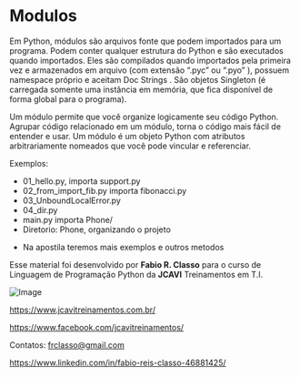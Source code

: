 Modulos
========

Em Python, módulos são arquivos fonte que podem importados para um programa.
Podem conter qualquer estrutura do Python e são executados quando importados. Eles
são compilados quando importados pela primeira vez e armazenados em arquivo (com
extensão “.pyc” ou “.pyo” ), possuem namespace próprio e aceitam Doc Strings . São
objetos Singleton (é carregada somente uma instância em memória, que fica disponível
de forma global para o programa).

Um módulo permite que você organize logicamente seu código Python. Agrupar
código relacionado em um módulo, torna o código mais fácil de entender e usar. Um
módulo é um objeto Python com atributos arbitrariamente nomeados que você pode
vincular e referenciar.


Exemplos:
- 01_hello.py, importa support.py
- 02_from_import_fib.py importa fibonacci.py
- 03_UnboundLocalError.py
- 04_dir.py
- main.py importa Phone/
- Diretorio: Phone, organizando o projeto

* Na apostila teremos mais exemplos e outros metodos


Esse material foi desenvolvido por **Fabio R. Classo** para o curso de Linguagem de
Programação Python da **JCAVI** Treinamentos em T.I.


![Image](https://github.com/frclasso/apostila_python_modulo_1/blob/master/jcavi.png "JCAVI")

https://www.jcavitreinamentos.com.br/

https://www.facebook.com/jcavitreinamentos/

Contatos: frclasso@gmail.com

https://www.linkedin.com/in/fabio-reis-classo-46881425/